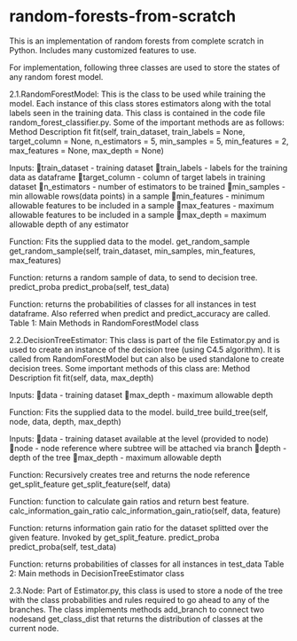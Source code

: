 # random-forests-from-scratch
This is an implementation of random forests from complete scratch in Python. Includes many customized features to use.

For implementation, following three classes are used to store the states of any random forest model.

2.1.RandomForestModel: This is the class to be used while training the model. Each instance of this class stores estimators along with the total labels seen in the training data. This class is contained in the code file random_forest_classifier.py. Some of the important methods are as follows:
Method	Description
fit	fit(self, train_dataset, train_labels = None, target_column = None, n_estimators = 5, min_samples = 5, min_features = 2, max_features = None, max_depth = None)

Inputs:
train_dataset - training dataset
train_labels - labels for the training data as dataframe
target_column - column of target labels in training dataset
n_estimators - number of estimators to be trained
min_samples - min allowable rows(data points) in a sample
min_features - minimum allowable features to be included in a sample
max_features - maximum allowable features to be included in a sample
max_depth = maximum allowable depth of any estimator

Function: Fits the supplied data to the model.
get_random_sample	get_random_sample(self, train_dataset, min_samples, min_features, max_features)

Function: returns a random sample of data, to send to decision tree.
predict_proba	predict_proba(self, test_data)

Function: returns the probabilities of classes for all instances in test dataframe. Also referred when predict and predict_accuracy are called.
Table 1: Main Methods in RandomForestModel class

2.2.DecisionTreeEstimator: This class is part of the file Estimator.py and is used to create an instance of the decision tree (using C4.5 algorithm). It is called from RandomForestModel but can also be used standalone to create decision trees. Some important methods of this class are:
Method	Description
fit	fit(self, data, max_depth)

Inputs:
data - training dataset
max_depth - maximum allowable depth

Function: Fits the supplied data to the model.
build_tree	build_tree(self, node, data, depth, max_depth)

Inputs:
data - training dataset available at the level (provided to node)
node - node reference where subtree will be attached via branch
depth - depth of the tree
max_depth - maximum allowable depth

Function: Recursively creates tree and returns the node reference 
get_split_feature	get_split_feature(self, data)

Function: function to calculate gain ratios and return best feature.
calc_information_gain_ratio	calc_information_gain_ratio(self, data, feature)

Function: returns information gain ratio for the dataset splitted over the given feature. Invoked by get_split_feature.
predict_proba	predict_proba(self, test_data)

Function: returns probabilities of classes for all instances in test_data 
Table 2: Main methods in DecisionTreeEstimator class

2.3.Node: Part of Estimator.py, this class is used to store a node of the tree with the class probabilities and rules required to go ahead to any of the branches. The class implements methods add_branch to connect two nodesand get_class_dist that returns the distribution of classes at the current node.
